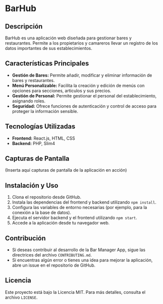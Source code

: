 # BarHub

## Descripción
BarHub es una aplicación web diseñada para gestionar bares y restaurantes. Permite a los propietarios y camareros llevar un registro de los datos importantes de sus establecimientos.

## Características Principales
- **Gestión de Bares:** Permite añadir, modificar y eliminar información de bares y restaurantes.
- **Menú Personalizable:** Facilita la creación y edición de menús con opciones para secciones, articulos y sus precios.
- **Gestión de Personal:** Permite gestionar el personal del establecimiento, asignando roles.
- **Seguridad:** Ofrece funciones de autenticación y control de acceso para proteger la información sensible.

## Tecnologías Utilizadas
- **Frontend:** React.js, HTML, CSS
- **Backend:** PHP, Slim4

## Capturas de Pantalla
(Inserta aquí capturas de pantalla de la aplicación en acción)

## Instalación y Uso
1. Clona el repositorio desde GitHub.
2. Instala las dependencias del frontend y backend utilizando `npm install`.
3. Configura las variables de entorno necesarias (por ejemplo, para la conexión a la base de datos).
4. Ejecuta el servidor backend y el frontend utilizando `npm start`.
5. Accede a la aplicación desde tu navegador web.

## Contribución
- Si deseas contribuir al desarrollo de la Bar Manager App, sigue las directrices del archivo `CONTRIBUTING.md`.
- Si encuentras algún error o tienes una idea para mejorar la aplicación, abre un issue en el repositorio de GitHub.

## Licencia
Este proyecto está bajo la Licencia MIT. Para más detalles, consulta el archivo `LICENSE`.
